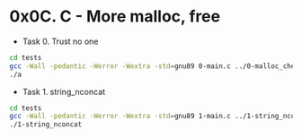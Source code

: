 # 0x0C. C - More malloc, free

- Task 0. Trust no one

```bash
cd tests
gcc -Wall -pedantic -Werror -Wextra -std=gnu89 0-main.c ../0-malloc_checked.c -o a
./a
```

- Task 1. string_nconcat

```bash
cd tests
gcc -Wall -pedantic -Werror -Wextra -std=gnu89 1-main.c ../1-string_nconcat.c -o 1-string_nconcat
./1-string_nconcat
```
